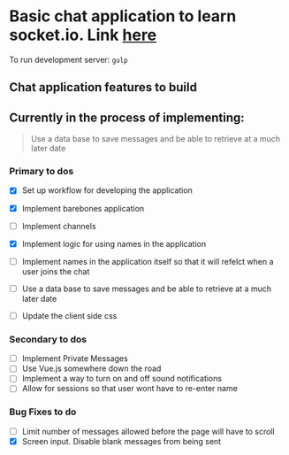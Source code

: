 # Basic chat application to learn socket.io. Link [here](https://jasperchat.herokuapp.com)

To run development server: 
`gulp`

## Chat application features to build

## Currently in the process of implementing:
> Use a data base to save messages and be able to retrieve at a much later date 

### Primary to dos

- [x] Set up workflow for developing the application
- [x] Implement barebones application
- [ ] Implement channels
- [x] Implement logic for using names in the application 
- [ ] Implement names in the application itself so that it will refelct when a user joins the chat
- [ ] Use a data base to save messages and be able to retrieve at a much later date 
- [ ] Update the client side css


### Secondary to dos

- [ ] Implement Private Messages
- [ ] Use Vue.js somewhere down the road
- [ ] Implement a way to turn on and off sound notifications
- [ ] Allow for sessions so that user wont have to re-enter name 

### Bug Fixes to do

- [ ] Limit number of messages allowed before the page will have to scroll
- [x] Screen input. Disable blank messages from being sent 